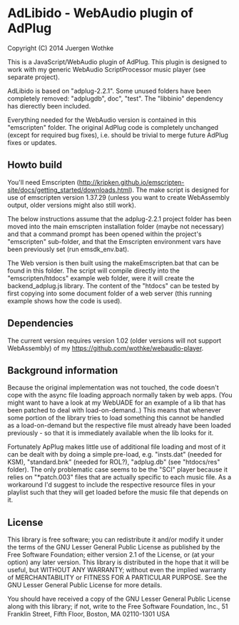 # AdLibido - WebAudio plugin of AdPlug

Copyright (C) 2014 Juergen Wothke
		
This is a JavaScript/WebAudio plugin of AdPlug. This plugin is designed to work with my 
generic WebAudio ScriptProcessor music player (see separate project). 

AdLibido is based on "adplug-2.2.1". Some unused folders have been completely removed: "adplugdb", doc", "test". The "libbinio" dependency has dierectly been included. 

Everything needed for the WebAudio version is contained in this "emscripten" folder. The 
original AdPlug code is completely unchanged (except for required bug fixes), i.e. should be trivial to merge future AdPlug 
fixes or updates.


## Howto build
You'll need Emscripten (http://kripken.github.io/emscripten-site/docs/getting_started/downloads.html). The make script 
is designed for use of emscripten version 1.37.29 (unless you want to create WebAssembly output, older versions might 
also still work).

The below instructions assume that the adplug-2.2.1 project folder has been moved into the main emscripten 
installation folder (maybe not necessary) and that a command prompt has been opened within the 
project's "emscripten" sub-folder, and that the Emscripten environment vars have been previously 
set (run emsdk_env.bat).

The Web version is then built using the makeEmscripten.bat that can be found in this folder. The 
script will compile directly into the "emscripten/htdocs" example web folder, were it will create 
the backend_adplug.js library. The content of the "htdocs" can be tested by first copying into some 
document folder of a web server (this running example shows how the code is used). 


## Dependencies
The current version requires version 1.02 (older versions will not
support WebAssembly) of my https://github.com/wothke/webaudio-player.


## Background information
Because the original implementation was not touched, the code doesn't cope with the async file 
loading approach normally taken by web apps. (You might want to have a look at my WebUADE for an 
example of a lib that has been patched to deal with load-on-demand..) This means that whenever 
some portion of the library tries to load something this cannot be handled as a load-on-demand 
but the respective file must already have been loaded previously - so that it is immediately 
available when the lib looks for it.

Fortunately ApPlug makes little use of additional file loading and most of it can be dealt with
by doing a simple pre-load, e.g. "insts.dat" (needed for KSM), "standard.bnk" (needed for ROL?),
"adplug.db" (see "htdocs/res" folder). The only problematic case seems to be the "SCI" player 
because it relies on "*patch.003" files that are actually specific to each music file. As a 
workaround I'd suggest to include the respective resource files in your playlist such that they 
will get loaded before the music file that depends on it.

## License
This library is free software; you can redistribute it and/or modify it
under the terms of the GNU Lesser General Public License as published by
the Free Software Foundation; either version 2.1 of the License, or (at
your option) any later version. This library is distributed in the hope
that it will be useful, but WITHOUT ANY WARRANTY; without even the implied
warranty of MERCHANTABILITY or FITNESS FOR A PARTICULAR PURPOSE. See the
GNU Lesser General Public License for more details.

You should have received a copy of the GNU Lesser General Public
License along with this library; if not, write to the Free Software
Foundation, Inc., 51 Franklin Street, Fifth Floor, Boston, MA  02110-1301 USA

